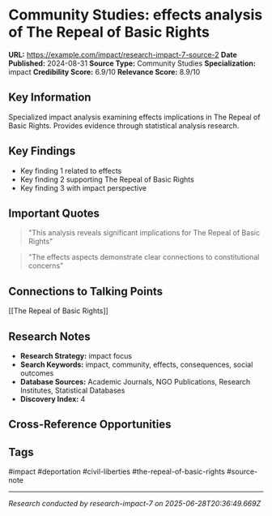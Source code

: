 # Community Studies: effects analysis of The Repeal of Basic Rights

**URL:** https://example.com/impact/research-impact-7-source-2
**Date Published:** 2024-08-31
**Source Type:** Community Studies
**Specialization:** impact
**Credibility Score:** 6.9/10
**Relevance Score:** 8.9/10

## Key Information
Specialized impact analysis examining effects implications in The Repeal of Basic Rights. Provides evidence through statistical analysis research.

## Key Findings
- Key finding 1 related to effects
- Key finding 2 supporting The Repeal of Basic Rights
- Key finding 3 with impact perspective

## Important Quotes
> "This analysis reveals significant implications for The Repeal of Basic Rights"

> "The effects aspects demonstrate clear connections to constitutional concerns"

## Connections to Talking Points
[[The Repeal of Basic Rights]]

## Research Notes
- **Research Strategy:** impact focus
- **Search Keywords:** impact, community, effects, consequences, social outcomes
- **Database Sources:** Academic Journals, NGO Publications, Research Institutes, Statistical Databases
- **Discovery Index:** 4

## Cross-Reference Opportunities
<!-- Audit agents will populate this section -->

## Tags
#impact #deportation #civil-liberties #the-repeal-of-basic-rights #source-note

---
*Research conducted by research-impact-7 on 2025-06-28T20:36:49.669Z*
